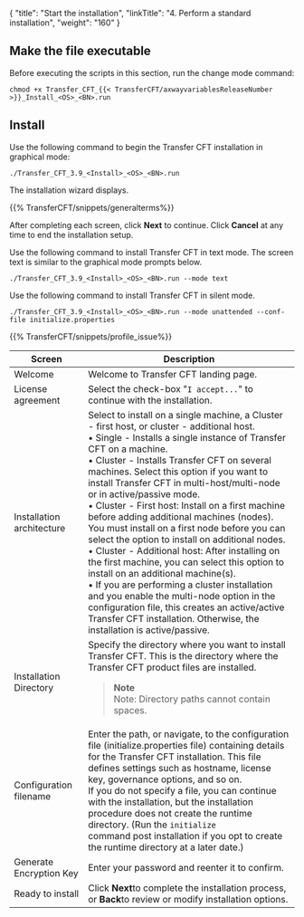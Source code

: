 {
    "title": "Start the installation",
    "linkTitle": "4. Perform a standard installation",
    "weight": "160"
}<span id="Make"></span>

Make the file executable
------------------------

Before executing the scripts in this section, run the change mode command:

`chmod +x Transfer_CFT_{{< TransferCFT/axwayvariablesReleaseNumber >}}_Install_<OS>_<BN>.run`

Install
-------

Use the following command to begin the Transfer CFT installation in graphical mode:

```
./Transfer_CFT_3.9_<Install>_<OS>_<BN>.run
```

The installation wizard displays.

{{% TransferCFT/snippets/generalterms%}}

After completing each screen, click **Next** to continue. Click **Cancel** at any time to end the installation setup.

Use the following command to install Transfer CFT in text mode. The screen text is similar to the graphical mode prompts below.

```
./Transfer_CFT_3.9_<Install>_<OS>_<BN>.run --mode text
```

Use the following command to install Transfer CFT in silent mode.

```
./Transfer_CFT_3.9_<Install>_<OS>_<BN>.run --mode unattended --conf-file initialize.properties
```
{{% TransferCFT/snippets/profile_issue%}}


| Screen  | Description  |
| --- | --- |
| Welcome  | Welcome to Transfer CFT landing page.  |
| License agreement  | Select the check-box &quot;<code>I accept...</code>&quot; to continue with the installation.  |
| Installation architecture  | Select to install on a single machine, a Cluster - first host, or cluster - additional host.<br/> • Single - Installs a single instance of Transfer CFT on a machine.<br/> • Cluster - Installs Transfer CFT on several machines. Select this option if you want to install Transfer CFT in multi-host/multi-node or in active/passive mode.<br/> • Cluster - First host: Install on a first machine before adding additional machines (nodes). You must install on a first node before you can select the option to install on additional nodes.<br/> • Cluster - Additional host: After installing on the first machine, you can select this option to install on an additional machine(s).<br/> • If you are performing a cluster installation and you enable the multi-node option in the configuration file, this creates an active/active Transfer CFT installation. Otherwise, the installation is active/passive. |
| Installation Directory  | Specify the directory where you want to install Transfer CFT. This is the directory where the Transfer CFT product files are installed. <blockquote> **Note**<br/> Note: Directory paths cannot contain spaces.<br/> </blockquote>  |
| Configuration filename  | Enter the path, or navigate, to the configuration file (initialize.properties file) containing details for the Transfer CFT installation. This file defines settings such as hostname, license key, governance options, and so on.<br/> If you do not specify a file, you can continue with the installation, but the installation procedure does not create the runtime directory. (Run the <code>initialize </code>command post installation if you opt to create the runtime directory at a later date.) |
| Generate Encryption Key  | Enter your password and reenter it to confirm. |
| Ready to install | Click ****Next****to complete the installation process, or ****Back****to review or modify installation options. |

